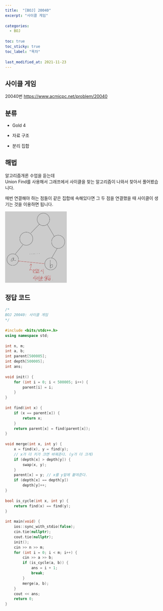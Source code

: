```yaml
---
title:  "[BOJ] 20040"
excerpt: "사이클 게임"

categories:
  - BOJ

toc: true
toc_sticky: true
toc_label: "목차"

last_modified_at: 2021-11-23
---
```


## 사이클 게임
20040번 <https://www.acmicpc.net/problem/20040>

## 분류
* Gold 4

* 자료 구조
* 분리 집합

## 해법
알고리즘개론 수업을 듣는데<br>
Union Find를 사용해서 그래프에서 사이클을 찾는 알고리즘이 나와서 찾아서 풀어봤습니다.

매번 연결해야 하는 점들이 같은 집합에 속해있다면 그 두 점을 연결했을 때 사이클이 생기는 것을 이용하면 됩니다.

<img src = "/assets/images/boj/20040.jpg" width = "40%" height = "40%">

## 정답 코드
```cpp
/*
BOJ 20040: 사이클 게임
*/

#include <bits/stdc++.h>
using namespace std;

int n, m;
int a, b;
int parent[500005];
int depth[500005];
int ans;

void init() {
    for (int i = 0; i < 500005; i++) {
        parent[i] = i;
    }
}

int find(int x) {
    if (x == parent[x]) {
        return x;
    }
    return parent[x] = find(parent[x]);
}

void merge(int x, int y) {
    x = find(x), y = find(y);
    // x가 더 키가 크면 바꿔준다. (y가 더 크게)
    if (depth[x] > depth[y]) {
        swap(x, y);
    }
    parent[x] = y; // x를 y밑에 붙여준다.
    if (depth[x] == depth[y])
        depth[y]++;
}

bool is_cycle(int x, int y) {
    return find(x) == find(y);
}

int main(void) {
    ios::sync_with_stdio(false);
    cin.tie(nullptr);
    cout.tie(nullptr);
    init();
    cin >> n >> m;
    for (int i = 0; i < m; i++) {
        cin >> a >> b;
        if (is_cycle(a, b)) {
            ans = i + 1;
            break;
        }
        merge(a, b);
    }
    cout << ans;
    return 0;
}
```